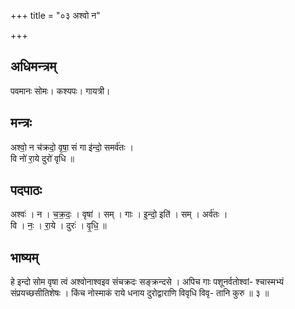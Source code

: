 +++
title = "०३ अश्वो न"

+++
## अधिमन्त्रम्
पवमानः सोमः। कश्यपः। गायत्री।

## मन्त्रः
अश्वो॒ न च॑क्रदो॒ वृषा॒ सं गा इ॑न्दो॒ समर्व॑तः ।  
वि नो॑ रा॒ये दुरो॑ वृधि ॥

## पदपाठः
अश्वः॑ । न । च॒क्र॒दः॒ । वृषा॑ । सम् । गाः । इ॒न्दो॒ इति॑ । सम् । अर्व॑तः ।  
वि । नः॒ । रा॒ये । दुरः॑ । वृ॒धि॒ ॥

## भाष्यम्
हे इन्दो सोम वृषा त्वं अश्वोनाश्वइव संचक्रदः सङ्क्रन्दसे । अपिच गाः पशूनर्वतोश्वां- श्चास्मभ्यं संप्रयच्छसीतिशेषः । किंच नोस्माकं राये धनाय दुरोद्वाराणि विवृधि विवृ- तानि कुरु ॥ ३ ॥